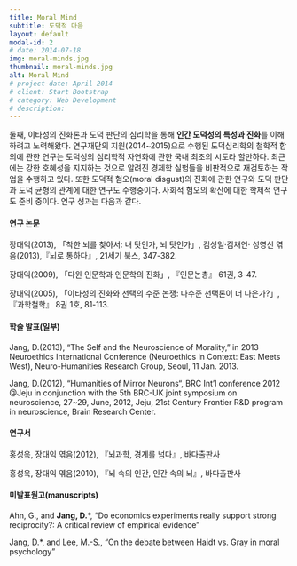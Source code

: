 ```yaml
---
title: Moral Mind
subtitle: 도덕적 마음
layout: default
modal-id: 2
# date: 2014-07-18
img: moral-minds.jpg
thumbnail: moral-minds.jpg
alt: Moral Mind
# project-date: April 2014
# client: Start Bootstrap
# category: Web Development
# description: 
---
```


둘째, 이타성의 진화론과 도덕 판단의 심리학을 통해 **인간 도덕성의 특성과 진화**를 이해하려고 노력해왔다. 연구재단의 지원(2014~2015)으로 수행된 도덕심리학의 철학적 함의에 관한 연구는 도덕성의 심리학적 자연화에 관한 국내 최초의 시도라 할만하다. 최근에는 강한 호혜성을 지지하는 것으로 알려진 경제학 실험들을 비판적으로 재검토하는 작업을 수행하고 있다. 또한 도덕적 혐오(moral disgust)의 진화에 관한 연구와 도덕 판단과 도덕 균형의 관계에 대한 연구도 수행중이다. 사회적 혐오의 확산에 대한 학제적 연구도 준비 중이다. 연구 성과는 다음과 같다.

#### 연구 논문
장대익(2013), 「착한 뇌를 찾아서: 내 탓인가, 뇌 탓인가」, 김성일·김채연· 성영신 엮음(2013),『뇌로 통하다』, 21세기 북스, 347-382.

장대익(2009), 「다윈 인문학과 인문학의 진화」, 『인문논총』 61권, 3-47.

장대익(2005), 「이타성의 진화와 선택의 수준 논쟁: 다수준 선택론이 더 나은가?」, 『과학철학』 8권 1호, 81-113.

#### 학술 발표(일부)
Jang, D.(2013), “The Self and the Neuroscience of Morality,” in 2013 Neuroethics International Conference (Neuroethics in Context: East Meets West), Neuro-Humanities Research Group, Seoul, 11 Jan. 2013.

Jang, D.(2012), “Humanities of Mirror Neurons“, BRC Int’l conference 2012 @Jeju in conjunction with the 5th BRC-UK joint symposium on neuroscience, 27~29, June, 2012, Jeju, 21st Century Frontier R&D program in neuroscience, Brain Research Center.

#### 연구서
홍성욱, 장대익 엮음(2012), 『뇌과학, 경계를 넘다』, 바다출판사

홍성욱, 장대익 엮음(2010), 『뇌 속의 인간, 인간 속의 뇌』, 바다출판사

#### 미발표원고(manuscripts)
Ahn, G., and **Jang, D.***, “Do economics experiments really support strong reciprocity?: A critical review of empirical evidence”

Jang, D.*, and Lee, M.-S., “On the debate between Haidt vs. Gray in moral psychology”
